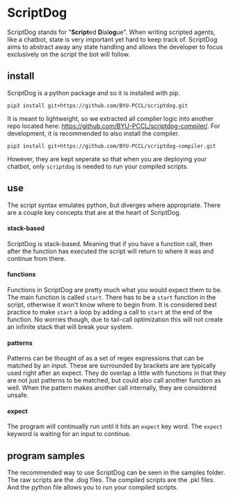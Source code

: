 # ScriptDog

ScriptDog stands for "**Script**ed **D**ial**og**ue". When writing scripted agents, like a chatbot, state is very important yet hard to keep track of. ScriptDog aims to abstract away any state handling and allows the developer to focus exclusively on the script the bot will follow.

## install
ScriptDog is a python package and so it is installed with pip.
```
pip3 install git+https://github.com/BYU-PCCL/scriptdog.git
```

It is meant to lightweight, so we extracted all complier logic into another repo located here: https://github.com/BYU-PCCL/scriptdog-compiler/. For development, it is recommended to also install the compiler.
```
pip3 install git+https://github.com/BYU-PCCL/scriptdog-compiler.git
```

However, they are kept seperate so that when you are deploying your chatbot, only `scriptdog` is needed to run your compiled scripts.

## use
The script syntax emulates python, but diverges where appropriate. There are a couple key concepts that are at the heart of ScriptDog.

#### stack-based
ScriptDog is stack-based. Meaning that if you have a function call, then after the function has executed the script will return to where it was and continue from there.

#### functions
Functions in ScriptDog are pretty much what you would expect them to be. The main function is called `start`. There has to be a `start` function in the script, otherwise it won't know where to begin from. It is considered best practice to make `start` a loop by adding a call to `start` at the end of the function. No worries though, due to tail-call optimization this will not create an infinite stack that will break your system.

#### patterns
Patterns can be thought of as a set of regex expressions that can be matched by an input. These are surrounded by brackets are are typically used right after an expect. They do overlap a little with functions in that they are not just patterns to be matched, but could also call another function as well. When the pattern makes another call internally, they are considered unsafe.

#### expect
The program will continually run until it hits an `expect` key word. The `expect` keyword is waiting for an input to continue.

## program samples
The recommended way to use ScriptDog can be seen in the samples folder. The raw scripts are the .dog files. The compiled scripts are the .pkl files. And the python file allows you to run your compiled scripts.
